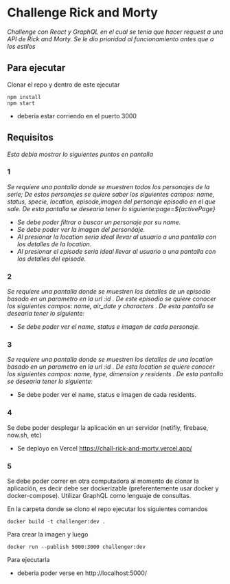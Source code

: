 # Challenge Rick and Morty
_Challenge con React y GraphQL en el cual se tenia que hacer request a una API de Rick and Morty._
_Se le dio prioridad al funcionamiento antes que a los estilos_

## Para ejecutar
Clonar el repo y dentro de este ejecutar

```
npm install
npm start
```
- deberia estar corriendo en el puerto 3000


## Requisitos
_Esta debia mostrar lo siguientes puntos en pantalla_

### 1
_Se requiere una pantalla donde se muestren todos los personajes de la serie; De estos personajes se quiere saber los siguientes campos: name, status, specie, location, episode,imagen del personaje episodio en el que sale. De esta pantalla se desearia tener lo siguiente:page=${activePage}_
 -  _Se debe poder filtrar o buscar un personaje por su name._
 -  _Se debe poder ver la imagen del personóaje._
 -  _Al presionar la location seria ideal llevar al usuario a una pantalla con los detalles de la location._
 -  _Al presionar el episode seria ideal llevar al usuario a una pantalla con los detalles del episode._

### 2
_Se requiere una pantalla donde se muestren los detalles de un episodio basado en un parametro en la url :id . De este episodio se quiere conocer los siguientes campos: name, air_date y characters . De esta pantalla se desearia tener lo siguiente:_
 -  _Se debe poder ver el name, status e imagen de cada personaje._

### 3 
_Se requiere una pantalla donde se muestren los detalles de una location basado en un parametro en la url :id . De esta location se quiere conocer los siguientes campos: name, type, dimension y residents . De esta pantalla se desearia tener lo siguiente:_
- Se debe poder ver el name, status e imagen de cada residents.

### 4
Se debe poder desplegar la aplicación en un servidor (netifly, firebase, now.sh, etc)

- Se deployo en Vercel https://chall-rick-and-morty.vercel.app/

### 5
Se debe poder correr en otra computadora al momento de clonar la aplicación, es decir debe ser dockerizable (preferentemente usar docker y docker-compose).
Utilizar GraphQL como lenguaje de consultas.

En la carpeta donde se clono el repo ejecutar los siguientes comandos
```
docker build -t challenger:dev .
```
Para crear la imagen y luego
```
docker run --publish 5000:3000 challenger:dev
```
Para ejecutarla
- deberia poder verse en http://localhost:5000/
